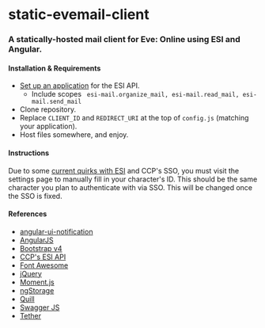 # static-evemail-client

### A statically-hosted mail client for Eve: Online using ESI and Angular.

#### Installation & Requirements
- [Set up an application](https://developers.eveonline.com/applications) for the ESI API.
	- Include scopes `
		esi-mail.organize_mail,
		esi-mail.read_mail,
		esi-mail.send_mail`
- Clone repository.
- Replace `CLIENT_ID` and `REDIRECT_URI` at the top of `config.js` (matching your application).
- Host files somewhere, and enjoy.

#### Instructions
Due to some [current quirks with ESI](https://github.com/ccpgames/esi-issues/issues/198) and CCP's SSO, you must visit the settings page to manually fill in your character's ID. This should be the same character you plan to authenticate with via SSO. This will be changed once the SSO is fixed.

#### References
- [angular-ui-notification](https://github.com/alexcrack/angular-ui-notification)
- [AngularJS](https://angularjs.org/)
- [Bootstrap v4](https://v4-alpha.getbootstrap.com/)
- [CCP's ESI API](https://esi.tech.ccp.is/)
- [Font Awesome](http://fontawesome.io/)
- [jQuery](https://jquery.com/)
- [Moment.js](https://momentjs.com/)
- [ngStorage](https://github.com/gsklee/ngStorage)
- [Quill](http://quilljs.com/)
- [Swagger JS](https://github.com/swagger-api/swagger-js)
- [Tether](http://tether.io/)